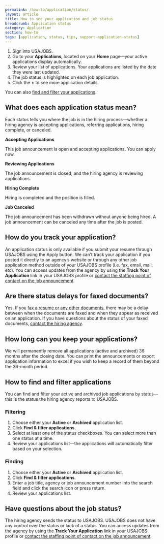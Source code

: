 ```yaml
---
permalink: /how-to/application/status/
layout: article
title: How to see your application and job status
breadcrumb: Application status
category: Application
section: how-to
tags: [application, status, tips, support-application-status]
---
```


1.	Sign into USAJOBS.
2.	Go to your **Applications**, located on your **Home** page—your active applications display automatically.
3.	Review your list of applications. Your applications are listed by the date they were last updated.
4.	The job status is highlighted on each job application.
5.	Click the **+** to see more application details.

You can also [find and filter your applications](#how-to-find-and-filter-applications).

## What does each application status mean?

Each status tells you where the job is in the hiring process—whether a hiring agency is accepting applications, referring applications, hiring complete, or canceled.

**Accepting Applications**

This job announcement is open and accepting applications. You can apply now.

**Reviewing Applications**

The job announcement is closed, and the hiring agency is reviewing applications.

**Hiring Complete**

Hiring is completed and the position is filled.

**Job Canceled**

The job announcement has been withdrawn without anyone being hired. A job announcement can be canceled any time after the job is posted.

## How do you track your application?

An application status is only available if you submit your resume through USAJOBS using the Apply button. We can’t track your application if you posted it directly to an agency’s website or through any other job application method outside of your USAJOBS profile (i.e. fax, email, mail, etc). You can access updates from the agency by using the **Track Your Application** link in your USAJOBS profile or [contact the staffing point of contact on the job announcement](../agency/contact/).

## Are there status delays for faxed documents?

Yes. If you [fax a resume or any other documents](../../account/documents/fax/), there may be a delay between when the documents are faxed and when they appear as received on an application. If you have questions about the status of your faxed documents, [contact the hiring agency](../agency/contact/).

## How long can you keep your applications?

We will permanently remove all applications (active and archived) 36 months after the closing date. You can print the announcements or export application information to excel if you wish to keep a record of them beyond the 36-month period.

## How to find and filter applications  

You can find and filter your active and archived job applications by status—this is the status the hiring agency reports to USAJOBS.

### Filtering

1.	Choose either your **Active** or **Archived** application list.
2.	Click **Find &amp; filter applications**.
3.	Select at least one of the status checkboxes. You can select more than one status at a time.
4.	Review your applications list—the applications will automatically filter based on your selection.

### Finding

1.	Choose either your **Active** or **Archived** application list.
2.	Click **Find &amp; filter applications**.
3.	Enter a job title, agency or job announcement number into the search field and click the search icon or press return.
4.	Review your applications list.

## Have questions about the job status?

The hiring agency sends the status to USAJOBS. USAJOBS does not have any control over the status or lack of a status. You can access updates from the agency by using the **Track Your Application** link in your USAJOBS profile or [contact the staffing point of contact on the job announcement](../agency/contact/).
